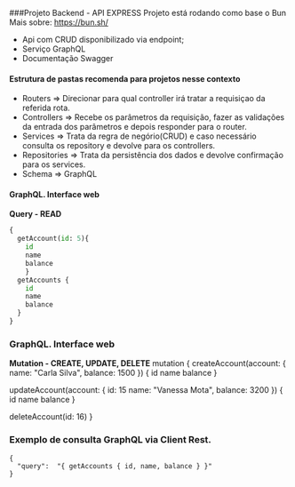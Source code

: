 ###Projeto Backend - API EXPRESS
Projeto está rodando como base o Bun
Mais sobre: https://bun.sh/

- Api com CRUD disponibilizado via endpoint;
- Serviço GraphQL
- Documentação Swagger


#### Estrutura de pastas recomenda para projetos nesse contexto

- Routers =>  Direcionar para qual controller irá tratar a requisiçao da referida rota.
- Controllers => Recebe os parâmetros da requisição, fazer as validações da entrada dos parâmetros e depois responder para o router.
- Services => Trata da regra de negório(CRUD) e caso necessário consulta os repository e devolve para os controllers.
- Repositories => Trata da persistência dos dados e devolve confirmação para os services.
- Schema => GraphQL


#### GraphQL. Interface web
**Query - READ**
```python
{	
  getAccount(id: 5){
  	id
    name
    balance
	}
  getAccounts {
    id
    name
    balance
  }
}
```

### GraphQL. Interface web
**Mutation - CREATE, UPDATE, DELETE**
mutation {
  createAccount(account: {
    name: "Carla Silva",
    balance: 1500
  })
  {
    id
    name
    balance
  }
  
  updateAccount(account: {
    id: 15
    name: "Vanessa Mota",
    balance: 3200
  })
  {
    id
    name
    balance
  }
  
  deleteAccount(id: 16)
}

### Exemplo de consulta GraphQL via Client Rest.
```shell 
{ 
  "query":  "{ getAccounts { id, name, balance } }" 
}
```